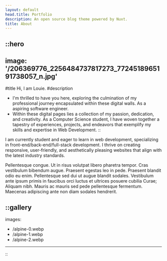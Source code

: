 ```yaml
---
layout: default
head.title: Portfolio
description: An open source blog theme powered by Nuxt.
title: About
---
```


::hero
---
image: '/206369776_2256484737817273_7724518965191738057_n.jpg'
---
#title
Hi, I am Louie.
#description
- I'm thrilled to have you here, exploring the culmination of my professional journey encapsulated within these digital walls. As a aspiring software engineer.
- Within these digital pages lies a collection of my passion, dedication, and creativity. As a Computer Science student, I have woven together a tapestry of experiences, projects, and endeavors that exemplify my skills and expertise in Web Development.
::

I am currently student and eager to learn in web development, specializing in front-end/back-end/full-stack development. I thrive on creating responsive, user-friendly, and aesthetically pleasing websites that align with the latest industry standards.  

Pellentesque congue. Ut in risus volutpat libero pharetra tempor. Cras vestibulum bibendum augue. Praesent egestas leo in pede. Praesent blandit odio eu enim. Pellentesque sed dui ut augue blandit sodales. Vestibulum ante ipsum primis in faucibus orci luctus et ultrices posuere cubilia Curae; Aliquam nibh. Mauris ac mauris sed pede pellentesque fermentum. Maecenas adipiscing ante non diam sodales hendrerit.

::gallery
---
images:
  - /alpine-0.webp
  - /alpine-1.webp
  - /alpine-2.webp
---
::
